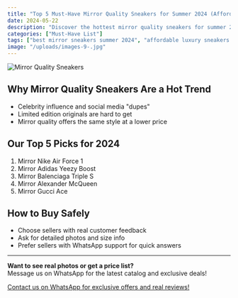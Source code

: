 ```yaml
---
title: "Top 5 Must-Have Mirror Quality Sneakers for Summer 2024 (Affordable & Stylish Picks)"
date: 2024-05-22
description: "Discover the hottest mirror quality sneakers for summer 2024. Affordable, stylish, and trusted by sneakerheads in the USA and Europe."
categories: ["Must-Have List"]
tags: ["best mirror sneakers summer 2024", "affordable luxury sneakers USA", "designer inspired sneakers review", "where to buy mirror sneakers online"]
image: "/uploads/images-9-.jpg"
---
```


![Mirror Quality Sneakers](/uploads/images-9-.jpg)

## Why Mirror Quality Sneakers Are a Hot Trend

- Celebrity influence and social media "dupes"
- Limited edition originals are hard to get
- Mirror quality offers the same style at a lower price

## Our Top 5 Picks for 2024

1. Mirror Nike Air Force 1
2. Mirror Adidas Yeezy Boost
3. Mirror Balenciaga Triple S
4. Mirror Alexander McQueen
5. Mirror Gucci Ace

## How to Buy Safely

- Choose sellers with real customer feedback
- Ask for detailed photos and size info
- Prefer sellers with WhatsApp support for quick answers

---

**Want to see real photos or get a price list?**  
Message us on WhatsApp for the latest catalog and exclusive deals!

[Contact us on WhatsApp for exclusive offers and real reviews!](https://wa.me/19088661058) 